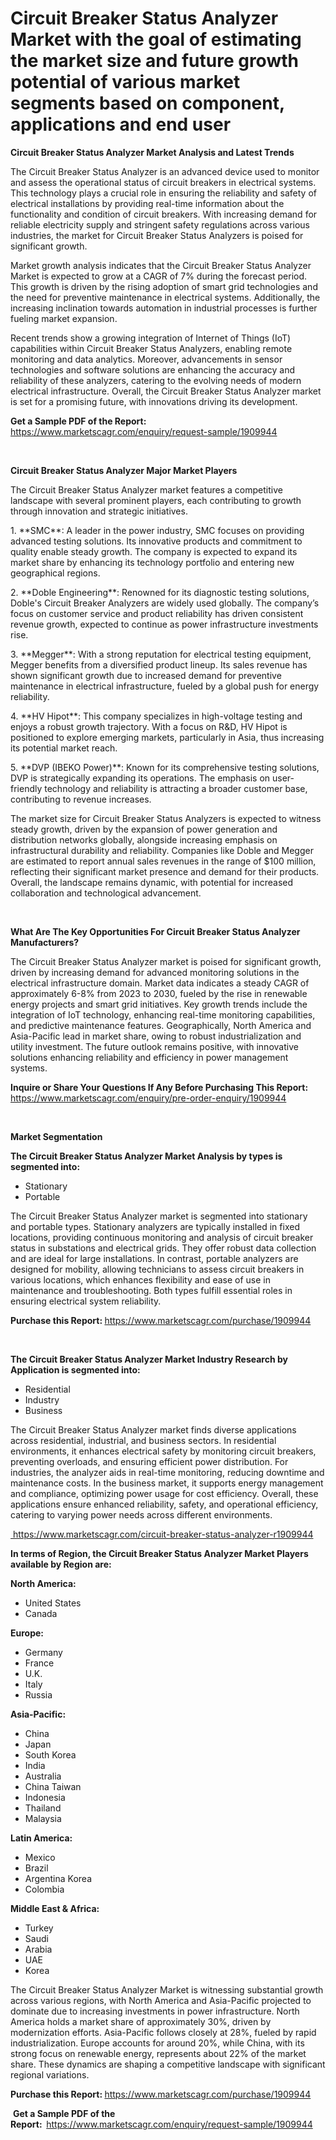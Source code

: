 <p><h1>Circuit Breaker Status Analyzer Market with the goal of estimating the market size and future growth potential of various market segments based on component, applications and end user</h1></p><p><strong>Circuit Breaker Status Analyzer Market Analysis and Latest Trends</strong></p>
<p><p>The Circuit Breaker Status Analyzer is an advanced device used to monitor and assess the operational status of circuit breakers in electrical systems. This technology plays a crucial role in ensuring the reliability and safety of electrical installations by providing real-time information about the functionality and condition of circuit breakers. With increasing demand for reliable electricity supply and stringent safety regulations across various industries, the market for Circuit Breaker Status Analyzers is poised for significant growth.</p><p>Market growth analysis indicates that the Circuit Breaker Status Analyzer Market is expected to grow at a CAGR of 7% during the forecast period. This growth is driven by the rising adoption of smart grid technologies and the need for preventive maintenance in electrical systems. Additionally, the increasing inclination towards automation in industrial processes is further fueling market expansion.</p><p>Recent trends show a growing integration of Internet of Things (IoT) capabilities within Circuit Breaker Status Analyzers, enabling remote monitoring and data analytics. Moreover, advancements in sensor technologies and software solutions are enhancing the accuracy and reliability of these analyzers, catering to the evolving needs of modern electrical infrastructure. Overall, the Circuit Breaker Status Analyzer market is set for a promising future, with innovations driving its development.</p></p>
<p><strong>Get a Sample PDF of the Report:&nbsp;</strong> <a href="https://www.marketscagr.com/enquiry/request-sample/1909944?utm_campaign=2935&utm_medium=2&utm_source=Github&utm_content=ia&utm_term=12042025&utm_id=circuit-breaker-status-analyzer">https://www.marketscagr.com/enquiry/request-sample/1909944</a></p>
<p>&nbsp;</p>
<p><strong>Circuit Breaker Status Analyzer Major Market Players</strong></p>
<p><p>The Circuit Breaker Status Analyzer market features a competitive landscape with several prominent players, each contributing to growth through innovation and strategic initiatives. </p><p>1. **SMC**: A leader in the power industry, SMC focuses on providing advanced testing solutions. Its innovative products and commitment to quality enable steady growth. The company is expected to expand its market share by enhancing its technology portfolio and entering new geographical regions.</p><p>2. **Doble Engineering**: Renowned for its diagnostic testing solutions, Doble's Circuit Breaker Analyzers are widely used globally. The company’s focus on customer service and product reliability has driven consistent revenue growth, expected to continue as power infrastructure investments rise.</p><p>3. **Megger**: With a strong reputation for electrical testing equipment, Megger benefits from a diversified product lineup. Its sales revenue has shown significant growth due to increased demand for preventive maintenance in electrical infrastructure, fueled by a global push for energy reliability.</p><p>4. **HV Hipot**: This company specializes in high-voltage testing and enjoys a robust growth trajectory. With a focus on R&D, HV Hipot is positioned to explore emerging markets, particularly in Asia, thus increasing its potential market reach.</p><p>5. **DVP (IBEKO Power)**: Known for its comprehensive testing solutions, DVP is strategically expanding its operations. The emphasis on user-friendly technology and reliability is attracting a broader customer base, contributing to revenue increases.</p><p>The market size for Circuit Breaker Status Analyzers is expected to witness steady growth, driven by the expansion of power generation and distribution networks globally, alongside increasing emphasis on infrastructural durability and reliability. Companies like Doble and Megger are estimated to report annual sales revenues in the range of $100 million, reflecting their significant market presence and demand for their products. Overall, the landscape remains dynamic, with potential for increased collaboration and technological advancement.</p></p>
<p>&nbsp;</p>
<p><strong>What Are The Key Opportunities For Circuit Breaker Status Analyzer Manufacturers?</strong></p>
<p><p>The Circuit Breaker Status Analyzer market is poised for significant growth, driven by increasing demand for advanced monitoring solutions in the electrical infrastructure domain. Market data indicates a steady CAGR of approximately 6-8% from 2023 to 2030, fueled by the rise in renewable energy projects and smart grid initiatives. Key growth trends include the integration of IoT technology, enhancing real-time monitoring capabilities, and predictive maintenance features. Geographically, North America and Asia-Pacific lead in market share, owing to robust industrialization and utility investment. The future outlook remains positive, with innovative solutions enhancing reliability and efficiency in power management systems.</p></p>
<p><strong>Inquire or Share Your Questions If Any Before Purchasing This Report:</strong> <a href="https://www.marketscagr.com/enquiry/pre-order-enquiry/1909944?utm_campaign=2935&utm_medium=2&utm_source=Github&utm_content=ia&utm_term=12042025&utm_id=circuit-breaker-status-analyzer">https://www.marketscagr.com/enquiry/pre-order-enquiry/1909944</a></p>
<p>&nbsp;</p>
<p><strong>Market Segmentation</strong></p>
<p><strong>The Circuit Breaker Status Analyzer Market Analysis by types is segmented into:</strong></p>
<p><ul><li>Stationary</li><li>Portable</li></ul></p>
<p><p>The Circuit Breaker Status Analyzer market is segmented into stationary and portable types. Stationary analyzers are typically installed in fixed locations, providing continuous monitoring and analysis of circuit breaker status in substations and electrical grids. They offer robust data collection and are ideal for large installations. In contrast, portable analyzers are designed for mobility, allowing technicians to assess circuit breakers in various locations, which enhances flexibility and ease of use in maintenance and troubleshooting. Both types fulfill essential roles in ensuring electrical system reliability.</p></p>
<p><strong>Purchase this Report:&nbsp;</strong><a href="https://www.marketscagr.com/purchase/1909944?utm_campaign=2935&utm_medium=2&utm_source=Github&utm_content=ia&utm_term=12042025&utm_id=circuit-breaker-status-analyzer">https://www.marketscagr.com/purchase/1909944</a></p>
<p>&nbsp;</p>
<p><strong>The Circuit Breaker Status Analyzer Market Industry Research by Application is segmented into:</strong></p>
<p><ul><li>Residential</li><li>Industry</li><li>Business</li></ul></p>
<p><p>The Circuit Breaker Status Analyzer market finds diverse applications across residential, industrial, and business sectors. In residential environments, it enhances electrical safety by monitoring circuit breakers, preventing overloads, and ensuring efficient power distribution. For industries, the analyzer aids in real-time monitoring, reducing downtime and maintenance costs. In the business market, it supports energy management and compliance, optimizing power usage for cost efficiency. Overall, these applications ensure enhanced reliability, safety, and operational efficiency, catering to varying power needs across different environments.</p></p>
<p><a href="https://www.marketscagr.com/circuit-breaker-status-analyzer-r1909944?utm_campaign=2935&utm_medium=2&utm_source=Github&utm_content=ia&utm_term=12042025&utm_id=circuit-breaker-status-analyzer">&nbsp;https://www.marketscagr.com/circuit-breaker-status-analyzer-r1909944</a></p>
<p><strong>In terms of Region, the Circuit Breaker Status Analyzer Market Players available by Region are:</strong></p>
<p>
    <p> <strong> North America: </strong>
        <ul>
            <li>United States</li>
            <li>Canada</li>
        </ul>
        </p> 
    <p> <strong> Europe: </strong>
        <ul>
            <li>Germany</li>
            <li>France</li>
            <li>U.K.</li>
            <li>Italy</li>
            <li>Russia</li>
        </ul>
        </p> 
    <p> <strong> Asia-Pacific: </strong>
        <ul>
            <li>China</li>
            <li>Japan</li>
            <li>South Korea</li>
            <li>India</li>
            <li>Australia</li>
            <li>China Taiwan</li>
            <li>Indonesia</li>
            <li>Thailand</li>
            <li>Malaysia</li>
        </ul>
        </p> 
    <p> <strong> Latin America: </strong>
        <ul>
            <li>Mexico</li>
            <li>Brazil</li>
            <li>Argentina Korea</li>
            <li>Colombia</li>
        </ul>
        </p> 
    <p> <strong> Middle East & Africa: </strong>
        <ul>
            <li>Turkey</li>
            <li>Saudi</li>
            <li>Arabia</li>
            <li>UAE</li>
            <li>Korea</li>
        </ul>
    </p>
    </p>
<p><p>The Circuit Breaker Status Analyzer Market is witnessing substantial growth across various regions, with North America and Asia-Pacific projected to dominate due to increasing investments in power infrastructure. North America holds a market share of approximately 30%, driven by modernization efforts. Asia-Pacific follows closely at 28%, fueled by rapid industrialization. Europe accounts for around 20%, while China, with its strong focus on renewable energy, represents about 22% of the market share. These dynamics are shaping a competitive landscape with significant regional variations.</p></p>
<p><strong>Purchase this Report: </strong><a href="https://www.marketscagr.com/purchase/1909944?utm_campaign=2935&utm_medium=2&utm_source=Github&utm_content=ia&utm_term=12042025&utm_id=circuit-breaker-status-analyzer">https://www.marketscagr.com/purchase/1909944</a></p>
<p>&nbsp;<strong>Get a Sample PDF of the Report:&nbsp;&nbsp;</strong><a href="https://www.marketscagr.com/enquiry/request-sample/1909944?utm_campaign=2935&utm_medium=2&utm_source=Github&utm_content=ia&utm_term=12042025&utm_id=circuit-breaker-status-analyzer">https://www.marketscagr.com/enquiry/request-sample/1909944</a></p>
<p><strong></strong></p>
<p><p></p><p></p><p></p></p>